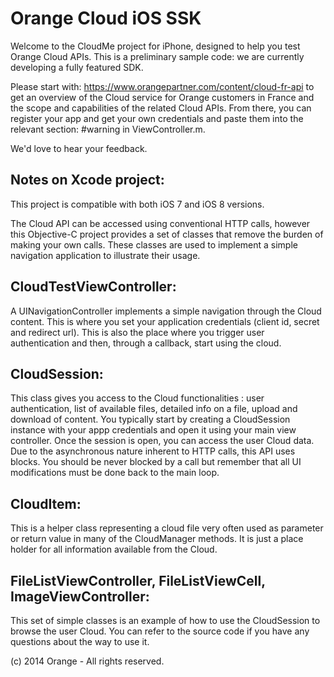 # Orange Cloud iOS SSK

Welcome to the CloudMe project for iPhone, designed to help you test Orange Cloud APIs.
This is a preliminary sample code: we are currently developing a fully featured SDK.

Please start with: https://www.orangepartner.com/content/cloud-fr-api
to get an overview of the Cloud service for Orange customers in France
and the scope and capabilities of the related Cloud APIs.
From there, you can register your app and get your own credentials
and paste them into the relevant section: #warning in ViewController.m.

We'd love to hear your feedback.

Notes on Xcode project:
----------
This project is compatible with both iOS 7 and iOS 8 versions.

The Cloud API can be accessed using conventional HTTP calls, however this Objective-C project
provides a set of classes that remove the burden of making your own calls.
These classes are used to implement a simple navigation application to illustrate their usage.

CloudTestViewController:
---------------
A UINavigationController implements a simple navigation through the Cloud content.
This is where you set your application credentials (client id, secret and redirect url).
This is also the place where you trigger user authentication and then, through a callback,
start using the cloud.


CloudSession:
-------------
This class gives you access to the Cloud functionalities : user authentication, list of available files,
detailed info on a file, upload and download of content.
You  typically start by creating a CloudSession instance with your appp credentials and open it using your main view controller.
Once the session is open, you can access the user Cloud data.
Due to the asynchronous nature inherent to HTTP calls, this API uses blocks.
You should be never blocked by a call but remember that all UI modifications
must be done back to the main loop.

CloudItem:
----------
This is a helper class representing a cloud file very often used as parameter
or return value in many of the CloudManager methods.
It is just a place holder for all information available from the Cloud.

FileListViewController, FileListViewCell, ImageViewController:
--------------------------------------------------------------
This set of simple classes is an example of how to use the CloudSession to browse the user Cloud.
You can refer to the source code if you have any questions about the way to use it.


(c) 2014 Orange - All rights reserved.
